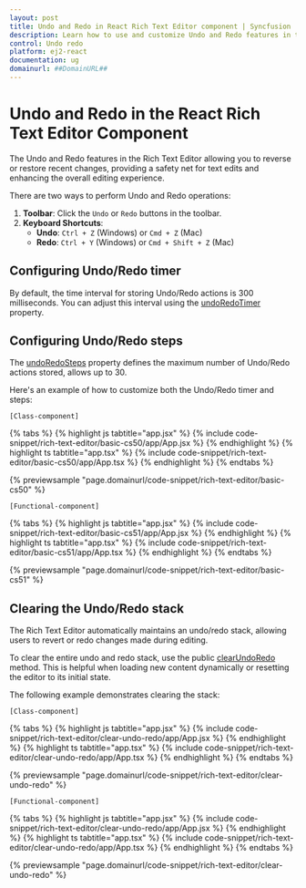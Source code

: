 ```yaml
---
layout: post
title: Undo and Redo in React Rich Text Editor component | Syncfusion
description: Learn how to use and customize Undo and Redo features in the Syncfusion React Rich Text Editor component of Syncfusion Essential JS 2 and more.
control: Undo redo 
platform: ej2-react
documentation: ug
domainurl: ##DomainURL##
---
```


# Undo and Redo in the React Rich Text Editor Component

The Undo and Redo features in the Rich Text Editor allowing you to reverse or restore recent changes, providing a safety net for text edits and enhancing the overall editing experience.

There are two ways to perform Undo and Redo operations:

1. **Toolbar**: Click the `Undo` or `Redo` buttons in the toolbar.
2. **Keyboard Shortcuts**:
   - **Undo**: `Ctrl + Z` (Windows) or `Cmd + Z` (Mac)
   - **Redo**: `Ctrl + Y` (Windows) or `Cmd + Shift + Z` (Mac)

## Configuring Undo/Redo timer

By default, the time interval for storing Undo/Redo actions is 300 milliseconds. You can adjust this interval using the [undoRedoTimer](https://ej2.syncfusion.com/react/documentation/api/rich-text-editor/#undoredotimer) property.

## Configuring Undo/Redo steps

The [undoRedoSteps](https://ej2.syncfusion.com/react/documentation/api/rich-text-editor/#undoredosteps) property defines the maximum number of Undo/Redo actions stored, allows up to 30.

Here's an example of how to customize both the Undo/Redo timer and steps:

`[Class-component]`

{% tabs %}
{% highlight js tabtitle="app.jsx" %}
{% include code-snippet/rich-text-editor/basic-cs50/app/App.jsx %}
{% endhighlight %}
{% highlight ts tabtitle="app.tsx" %}
{% include code-snippet/rich-text-editor/basic-cs50/app/App.tsx %}
{% endhighlight %}
{% endtabs %}

 {% previewsample "page.domainurl/code-snippet/rich-text-editor/basic-cs50" %}

`[Functional-component]`

{% tabs %}
{% highlight js tabtitle="app.jsx" %}
{% include code-snippet/rich-text-editor/basic-cs51/app/App.jsx %}
{% endhighlight %}
{% highlight ts tabtitle="app.tsx" %}
{% include code-snippet/rich-text-editor/basic-cs51/app/App.tsx %}
{% endhighlight %}
{% endtabs %}

 {% previewsample "page.domainurl/code-snippet/rich-text-editor/basic-cs51" %}

 ## Clearing the Undo/Redo stack

The Rich Text Editor automatically maintains an undo/redo stack, allowing users to revert or redo changes made during editing.

To clear the entire undo and redo stack, use the public [clearUndoRedo](https://ej2.syncfusion.com/react/documentation/api/rich-text-editor/#clearUndoRedo) method. This is helpful when loading new content dynamically or resetting the editor to its initial state.

The following example demonstrates clearing the stack:

`[Class-component]`

{% tabs %}
{% highlight js tabtitle="app.jsx" %}
{% include code-snippet/rich-text-editor/clear-undo-redo/app/App.jsx %}
{% endhighlight %}
{% highlight ts tabtitle="app.tsx" %}
{% include code-snippet/rich-text-editor/clear-undo-redo/app/App.tsx %}
{% endhighlight %}
{% endtabs %}

 {% previewsample "page.domainurl/code-snippet/rich-text-editor/clear-undo-redo" %}

`[Functional-component]`

{% tabs %}
{% highlight js tabtitle="app.jsx" %}
{% include code-snippet/rich-text-editor/clear-undo-redo/app/App.jsx %}
{% endhighlight %}
{% highlight ts tabtitle="app.tsx" %}
{% include code-snippet/rich-text-editor/clear-undo-redo/app/App.tsx %}
{% endhighlight %}
{% endtabs %}

 {% previewsample "page.domainurl/code-snippet/rich-text-editor/clear-undo-redo" %}